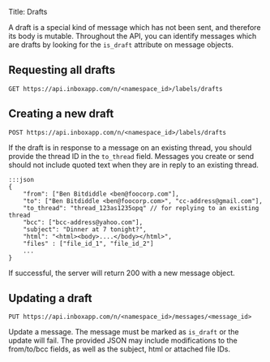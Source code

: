 Title: Drafts

A draft is a special kind of message which has not been sent, and therefore its body is mutable. Throughout the API, you can identify messages which are drafts by looking for the `is_draft` attribute on message objects.

## Requesting all drafts

    GET https://api.inboxapp.com/n/<namespace_id>/labels/drafts


## Creating a new draft

    POST https://api.inboxapp.com/n/<namespace_id>/labels/drafts

If the draft is in response to a message on an existing thread, you should provide the thread ID in the `to_thread` field. Messages you create or send should not include quoted text when they are in reply to an existing thread.

```
:::json
{
    "from": ["Ben Bitdiddle <ben@foocorp.com"],
    "to": ["Ben Bitdiddle <ben@foocorp.com>", "cc-address@gmail.com"],
    "to_thread": "thread_123as1235opq" // for replying to an existing thread
    "bcc": ["bcc-address@yahoo.com"],
    "subject": "Dinner at 7 tonight?",
    "html": "<html><body>....</body></html>",
    "files" : ["file_id_1", "file_id_2"]
    ...
}   
```

If successful, the server will return 200 with a new message object.


## Updating a draft

    PUT https://api.inboxapp.com/n/<namespace_id>/messages/<message_id>

Update a message. The message must be marked as `is_draft` or the update will fail. The provided JSON may include modifications to the from/to/bcc fields, as well as the subject, html or attached file IDs.
